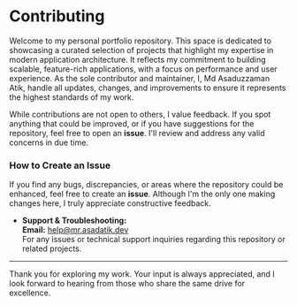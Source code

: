 # Contributing

Welcome to my personal portfolio repository. This space is dedicated to showcasing a curated selection of projects that highlight my expertise in modern application architecture. It reflects my commitment to building scalable, feature-rich applications, with a focus on performance and user experience. As the sole contributor and maintainer, I, Md Asaduzzaman Atik, handle all updates, changes, and improvements to ensure it represents the highest standards of my work.

While contributions are not open to others, I value feedback. If you spot anything that could be improved, or if you have suggestions for the repository, feel free to open an **issue**. I'll review and address any valid concerns in due time.

### How to Create an Issue

If you find any bugs, discrepancies, or areas where the repository could be enhanced, feel free to create an **issue**. Although I'm the only one making changes here, I truly appreciate constructive feedback.

-   **Support & Troubleshooting:**  
    **Email:** [help@mr.asadatik.dev](mailto:help@mr.asadatik.dev)  
    For any issues or technical support inquiries regarding this repository or related projects.

---

Thank you for exploring my work. Your input is always appreciated, and I look forward to hearing from those who share the same drive for excellence.
